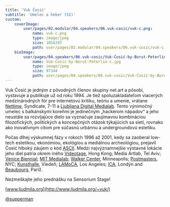 ```yaml
---
title: 'Vuk Ćosić'
subtitle: 'Umelec a heker (SI)'
custom:
    coverImage:
        user/pages/02.modular/04.speakers/06.vuk-cosic/vuk-c.png:
            name: vuk-c.png
            type: image/jpeg
            size: 1054297
            path: user/pages/02.modular/04.speakers/06.vuk-cosic/vuk-c.png
    bioImage:
        user/pages/04.speakers/06.vuk-cosic/Vuk-Ćosić-by-Borut-Peterlin-c.jpg:
            name: Vuk-Ćosić-by-Borut-Peterlin-c.jpg
            type: image/jpeg
            size: 97344
            path: user/pages/04.speakers/06.vuk-cosic/Vuk-Ćosić-by-Borut-Peterlin-c.jpg
---
```


Vuk Ćosić je jedným z pôvodných členov skupiny net.art a pôsobí, vystavuje a publikuje už od roku 1994. Je tiež spoluzakladateľom viacerých medzinárodných fór pre internetovú kritiku, teóriu a umenie, vrátane  [Nettime](https://nettime.org/), Syndicate, 7-11 a  [Ljubljana Digital Medialab](https://wiki.ljudmila.org/Naslovnica). Tento výnimočný umelec s balkánskymi koreňmi je jedinečným „hackerom nápadov“ a jeho neustále sa rozvíjajúce dielo sa vyznačuje zaujímavou kombináciou filozofických, politických a koncepčných otázok týkajúcich sa sietí, rovnako ako inovatívnym citom pre súčasnú urbánnu a undergroundovú estetiku.

Počas dlhej výskumnej fázy v rokoch 1996 až 2001, kedy sa zaoberal low-tech estetikou, ekonómiou, ekológiou a mediálnou archeológiou, prejavil Ćosić hlboký záujem o kód [ASCII](https://en.wikipedia.org/wiki/ASCII_code). Medzi najvýznamnejšie výstavné lokácie jeho diel patria okrem iného [Videotage](http://videotage.org.hk/web/), Hong Kong; Media Artlab, Tel Aviv; [Venice Biennial](https://www.labiennale.org/en); [MIT Medialab](https://www.media.mit.edu/); [Walker Center](https://www.walkerctr.org/), Minneapolis; [Postmasters](http://www.postmastersart.com/), NYC; [Kunsthalle](https://kunsthallewien.at/en/), Viedeň; [LAMoCA](https://www.moca.org/), Los Angeles; [ICA](https://www.ica.art/), Londýn and [Beaubourg](https://www.centrepompidou.fr/en), Paríž.

Nezmeškajte jeho prednášku na Sensorium Stage!

[www.ljudmila.org](http://www.ljudmila.org/~vuk/)

[@supperman ](https://twitter.com/supperman?lang=en)

